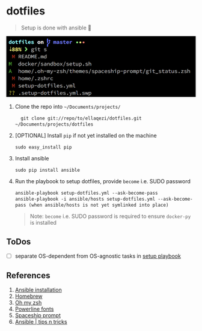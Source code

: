 # dotfiles
> Setup is done with ansible 🤖 

![zsh][zsh.png]

1. Clone the repo into `~/Documents/projects/`
	```
	  git clone git://repo/to/ellaqezi/dotfiles.git ~/Documents/projects/dotfiles
	```

1. [OPTIONAL] Install `pip` if not yet installed on the machine
	```
    sudo easy_install pip
	```

1. Install ansible
	```
    sudo pip install ansible
	```

1. Run the playbook to setup dotfiles, provide `become` i.e. SUDO password
	```
    ansible-playbook setup-dotfiles.yml --ask-become-pass
    ansible-playbook -i ansible/hosts setup-dotfiles.yml --ask-become-pass (when ansible/hosts is not yet symlinked into place)
	```
    > Note: `become` i.e. SUDO password is required to ensure `docker-py` is installed


## ToDos
- [ ] separate OS-dependent from OS-agnostic tasks in [setup playbook]

## References
1. [Ansible installation]
1. [Homebrew]
1. [Oh my zsh]
1. [Powerline fonts]
1. [Spaceship prompt]
1. [Ansible | tips n tricks]

[Ansible installation]: http://docs.ansible.com/ansible/latest/intro_installation.html#latest-releases-via-pip
[Ansible | tips n tricks]: https://ansible-tips-and-tricks.readthedocs.io/en/latest/os-dependent-tasks/variables/
[Homebrew]: https://brew.sh/
[Oh my zsh]: https://github.com/robbyrussell/oh-my-zsh
[Powerline fonts]: https://github.com/powerline/fonts
[setup playbook]: ./setup-dotfiles.yml
[Spaceship prompt]: https://github.com/denysdovhan/spaceship-prompt
[zsh.png]: ./docs/zsh.png
